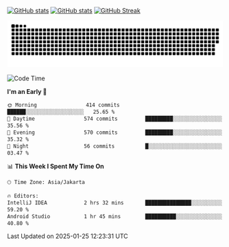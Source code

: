 [![GitHub stats](https://github-readme-stats.vercel.app/api?username=aurelioklv&card_width=500&show_icons=true&rank_icon=github&theme=solarized-dark#gh-dark-mode-only)](https://github.com/anuraghazra/github-readme-stats#gh-dark-mode-only)
[![GitHub stats](https://github-readme-stats.vercel.app/api?username=aurelioklv&card_width=500&show_icons=true&rank_icon=github&theme=buefy#gh-light-mode-only)](https://github.com/anuraghazra/github-readme-stats#gh-light-mode-only)
[![GitHub Streak](https://streak-stats.demolab.com/?user=aurelioklv&card_width=336&theme=solarized-dark)](https://git.io/streak-stats)

<picture>
  <source media="(prefers-color-scheme: dark)" srcset="https://raw.githubusercontent.com/aurelioklv/aurelioklv/snake-output/github-contribution-grid-snake-dark.svg">
  <source media="(prefers-color-scheme: light)" srcset="https://raw.githubusercontent.com/aurelioklv/aurelioklv/snake-output/github-contribution-grid-snake.svg">
  <img alt="github contribution grid snake animation" src="https://raw.githubusercontent.com/aurelioklv/aurelioklv/snake-output/github-contribution-grid-snake.svg">
</picture>

<!--START_SECTION:waka-->
![Code Time](http://img.shields.io/badge/Code%20Time-969%20hrs%2042%20mins-blue)

**I'm an Early 🐤** 

```text
🌞 Morning                414 commits         ██████░░░░░░░░░░░░░░░░░░░   25.65 % 
🌆 Daytime                574 commits         █████████░░░░░░░░░░░░░░░░   35.56 % 
🌃 Evening                570 commits         █████████░░░░░░░░░░░░░░░░   35.32 % 
🌙 Night                  56 commits          █░░░░░░░░░░░░░░░░░░░░░░░░   03.47 % 
```


📊 **This Week I Spent My Time On** 

```text
🕑︎ Time Zone: Asia/Jakarta

🔥 Editors: 
IntelliJ IDEA            2 hrs 32 mins       ███████████████░░░░░░░░░░   59.20 % 
Android Studio           1 hr 45 mins        ██████████░░░░░░░░░░░░░░░   40.80 % 
```


 Last Updated on 2025-01-25 12:23:31 UTC
<!--END_SECTION:waka-->
